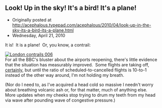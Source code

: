 ## Look!  Up in the sky!  It's a bird!  It's a plane!

 * Originally posted at http://acephalous.typepad.com/acephalous/2010/04/look-up-in-the-sky-its-a-bird-its-a-plane.html
 * Wednesday, April 21, 2010



It is!  It is a plane!  Or, you know, a contrail:

[![London contrails 006](http://acephalous.typepad.com/.a/6a00d8341c2df453ef0134800619ce970c-500wi)](http://acephalous.typepad.com/.a/6a00d8341c2df453ef0134800619ce970c-popup)   
For all the BBC's bluster about the airports reopening, there's little evidence that the situation has measurably improved.  Some flights are taking off, [certainly](http://www.flightstats.co.uk/FlightStatus/flightStatusByAirport.do?airport=Heathrow&airportQueryDate=2010-04-21&airportQueryTime=-1&airlineToFilter=&airportQueryType=0&x=32&y=10), but until the ratio of scheduled-to-cancelled flights is 10-to-1 instead of the other way around, I'm not holding my breath.  

(Nor do I need to, as I've acquired a head cold so massive I needn't worry about breathing volcanic ash or, for that matter, much of anything else. More updates when my cheeks stop trying to drum my teeth from my head via wave after pounding wave of congestive pressure.)

		
